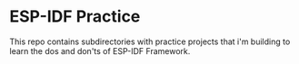 # ESP-IDF Practice

This repo contains subdirectories with practice projects that i'm building to learn the dos and don'ts of ESP-IDF Framework.